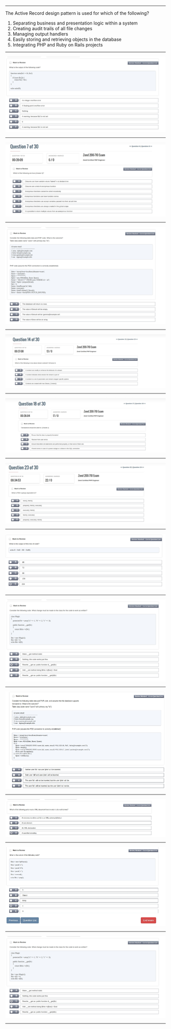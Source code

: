 
-------------
The Active Record design pattern is used for which of the following?

1.  Separating business and presentation logic within a system
2.  Creating audit trails of all file changes
3.  Managing output handlers
4.  Easily storing and retrieving objects in the database
5.  Integrating PHP and Ruby on Rails projects

------------------
![alt text](./image/1.jpg)

------------
![alt text](./image/2.jpg)

----------------
![alt text](./image/3.jpg)

-----------------
![alt text](./image/4.jpg)

-------------------
![alt text](./image/5.jpg)

------------------
![alt text](./image/6.jpg)

--------
![alt text](./image/7.jpg)

----------
![alt text](./image/8.jpg)

-----------
![alt text](./image/9.jpg)

---------
![alt text](./image/10.jpg)

---------
![alt text](./image/11.jpg)

----------
![alt text](./image/12.jpg)

------------------
